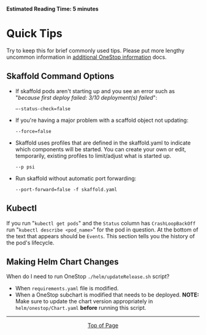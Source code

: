 **Estimated Reading Time: 5 minutes**
# Quick Tips
Try to keep this for brief commonly used tips. Please put more lengthy uncommon information in [additional OneStop information](additional-developer-info) docs.

## Skaffold Command Options
* If skaffold pods aren't starting up and you see an error such as "*because first deploy failed: 3/10 deployment(s) failed*":

    `—-status-check=false`
    
* If you're having a major problem with a scaffold object not updating:

    `--force=false`
    
* Skaffold uses profiles that are defined in the skaffold.yaml to indicate which components will be started. You can create your own or edit, temporarily, existing profiles to limit/adjust what is started up. 

    `--p psi`    

* Run skaffold without automatic port forwarding:

    `--port-forward=false -f skaffold.yaml`
 
## Kubectl
If you run "`kubectl get pods`" and the `Status` column has `CrashLoopBackOff` run "`kubectl describe <pod_name>`" for the pod in question. At the bottom of the text that appears should be `Events`. This section tells you the history of the pod's lifecycle.
 
## Making Helm Chart Changes
When do I need to run OneStop `./helm/updateRelease.sh` script?
- When `requirements.yaml` file is modified.
- When a OneStop subchart is modified that needs to be deployed. **NOTE:** Make sure to update the chart version appropriately in `helm/onestop/Chart.yaml` **before** running this script.

<hr>
<div align="center"><a href="#">Top of Page</a></div>
